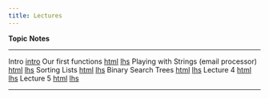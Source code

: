 ```yaml
---
title: Lectures
---
```


**Topic**                                          **Notes**
----------------------------------------------     ------------------------
Intro                                              [intro]
Our first functions                                [html][lec1] [lhs][lhs1] 
Playing with Strings (email processor)             [html][lec2] [lhs][lhs2] 
Sorting Lists                                      [html][lec3] [lhs][lhs3] 
Binary Search Trees                                [html][lec4] [lhs][lhs4] 
Lecture 4                                          [html][lec5] [lhs][lhs5] 
Lecture 5                                          [html][lec6] [lhs][lhs6] 

----------------------------------------------------------------------------------

[intro]: intro.pdf
[lec1]: lectures/lec1.html
[lhs1]: lectures/lec1.lhs
[lec2]: lectures/MailProcessor.html
[lhs2]: lectures/MailProcessor.lhs
[lec3]: lectures/Sorting.html
[lhs3]: lectures/Sorting.lhs
[lec6]: lectures/lec3.html
[lhs6]: lectures/lec3.lhs
[lec4]: lectures/lec4.html
[lhs4]: lectures/lec4.lhs
[lec5]: lectures/lec5.html
[lhs5]: lectures/lec5.lhs
[lec6]: lectures/lec3.html
[lhs6]: lectures/lec3.lhs
